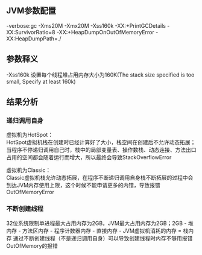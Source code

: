 ## JVM参数配置
-verbose:gc -Xms20M -Xmx20M -Xss160k  -XX:+PrintGCDetails -XX:SurvivorRatio=8 -XX:+HeapDumpOnOutOfMemoryError -XX:HeapDumpPath=./

## 参数释义
-Xss160k                         设置每个线程堆占用内存大小为160K(The stack size specified is too small, Specify at least 160k)

## 结果分析
### 递归调用自身
虚拟机为HotSpot：<br>
HotSpot虚拟机栈在创建时已经计算好了大小，栈空间在创建后不允许动态拓展；当程序不停递归调用自己时，栈中的局部变量表、操作数栈、动态连接、方法出口占用的空间都会随着运行而增大，所以最终会导致StackOverflowError

虚拟机为Classic：<br>
Classic虚拟机栈允许动态拓展，在程序不断递归调用自身栈不断拓展的过程中会到达JVM内存使用上限，这个时候不能申请更多的内错，导致报错OutOfMemoryError

### 不断创建线程
32位系统限制单进程最大占用内存为2GB，JVM最大占用内存为2GB；2GB - 堆内存 - 方法区内存 - 程序计数器内存 - 直接内存 - JVM虚拟机消耗的内存 = 栈内存
通过不断创建线程（不是递归调用自身）可以导致创建线程时内存不够用报错OutOfMemory的报错